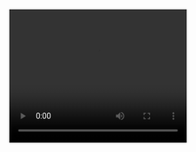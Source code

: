 <html>
<title>Jujutsu Kaisen</title>
<head></head>
<body>
<br></br>
  <video width="320" height="240" controls>
  <source src="JJK.mp4" type="video/mp4">
  <source src="movie.ogg" type="video/ogg">
  Your browser does not support the video tag.
</video>
</body>
</html>
